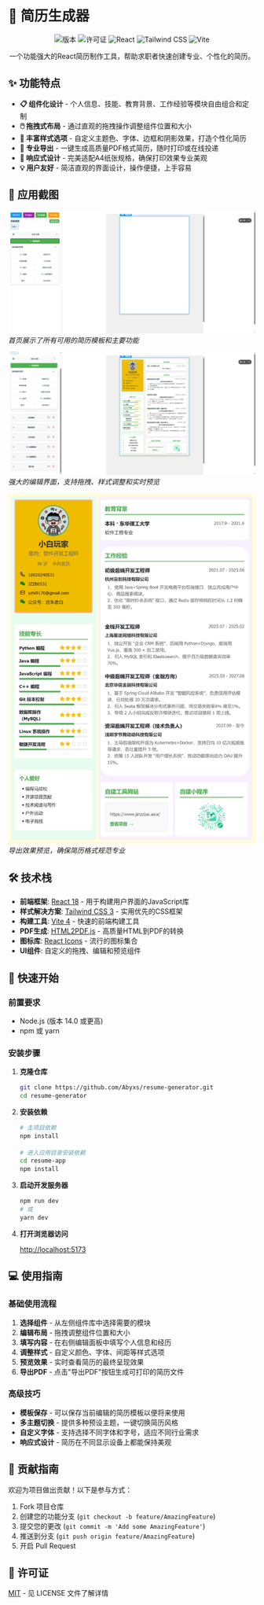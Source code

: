 # 📝 简历生成器

<div align="center">
  
![版本](https://img.shields.io/badge/版本-1.0.0-blue)
![许可证](https://img.shields.io/badge/许可证-MIT-green)
![React](https://img.shields.io/badge/React-18.2.0-61dafb)
![Tailwind CSS](https://img.shields.io/badge/Tailwind%20CSS-3.3.0-38b2ac)
![Vite](https://img.shields.io/badge/Vite-4.4.5-646cff)

</div>

<p align="center">一个功能强大的React简历制作工具，帮助求职者快速创建专业、个性化的简历。</p>

## ✨ 功能特点

- **📋 组件化设计** - 个人信息、技能、教育背景、工作经验等模块自由组合和定制
- **🖱️ 拖拽式布局** - 通过直观的拖拽操作调整组件位置和大小
- **🎨 丰富样式选项** - 自定义主题色、字体、边框和阴影效果，打造个性化简历
- **💾 专业导出** - 一键生成高质量PDF格式简历，随时打印或在线投递
- **📱 响应式设计** - 完美适配A4纸张规格，确保打印效果专业美观
- **💡 用户友好** - 简洁直观的界面设计，操作便捷，上手容易

## 📸 应用截图



![首页预览](./screenshots/home.png)
*首页展示了所有可用的简历模板和主要功能*

![编辑界面](./screenshots/editor.png)
*强大的编辑界面，支持拖拽、样式调整和实时预览*

![导出预览](./screenshots/export.png)
*导出效果预览，确保简历格式规范专业*

## 🛠️ 技术栈

- **前端框架**: [React 18](https://reactjs.org/) - 用于构建用户界面的JavaScript库
- **样式解决方案**: [Tailwind CSS 3](https://tailwindcss.com/) - 实用优先的CSS框架
- **构建工具**: [Vite 4](https://vitejs.dev/) - 快速的前端构建工具
- **PDF生成**: [HTML2PDF.js](https://html2pdf.js.org/) - 高质量HTML到PDF的转换
- **图标库**: [React Icons](https://react-icons.github.io/react-icons/) - 流行的图标集合
- **UI组件**: 自定义的拖拽、编辑和预览组件

## 🚀 快速开始

### 前置要求

- Node.js (版本 14.0 或更高)
- npm 或 yarn

### 安装步骤

1. **克隆仓库**
   ```bash
   git clone https://github.com/Abyxs/resume-generator.git
   cd resume-generator
   ```

2. **安装依赖**
   ```bash
   # 主项目依赖
   npm install
   
   # 进入应用目录安装依赖
   cd resume-app
   npm install
   ```

3. **启动开发服务器**
   ```bash
   npm run dev
   # 或
   yarn dev
   ```

4. **打开浏览器访问** 
   
   [http://localhost:5173](http://localhost:5173)

## 💻 使用指南

### 基础使用流程

1. **选择组件** - 从左侧组件库中选择需要的模块
2. **编辑布局** - 拖拽调整组件位置和大小
3. **填写内容** - 在右侧编辑面板中填写个人信息和经历
4. **调整样式** - 自定义颜色、字体、间距等样式选项
5. **预览效果** - 实时查看简历的最终呈现效果
6. **导出PDF** - 点击"导出PDF"按钮生成可打印的简历文件

### 高级技巧

- **模板保存** - 可以保存当前编辑的简历模板以便将来使用
- **多主题切换** - 提供多种预设主题，一键切换简历风格
- **自定义字体** - 支持选择不同字体和字号，适应不同行业需求
- **响应式设计** - 简历在不同显示设备上都能保持美观

## 🤝 贡献指南

欢迎为项目做出贡献！以下是参与方式：

1. Fork 项目仓库
2. 创建您的功能分支 (`git checkout -b feature/AmazingFeature`)
3. 提交您的更改 (`git commit -m 'Add some AmazingFeature'`)
4. 推送到分支 (`git push origin feature/AmazingFeature`)
5. 开启 Pull Request

## 📝 许可证

[MIT](LICENSE) - 见 LICENSE 文件了解详情